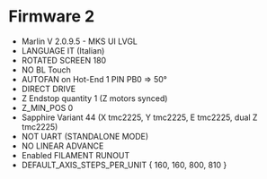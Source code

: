 # Firmware 2

* Marlin V 2.0.9.5 - MKS UI LVGL
* LANGUAGE IT (Italian)
* ROTATED SCREEN 180
* NO BL Touch
* AUTOFAN on Hot-End 1 PIN PB0 => 50°
* DIRECT DRIVE
* Z Endstop quantity 1 (Z motors synced)
* Z_MIN_POS 0
* Sapphire Variant 44 (X tmc2225, Y tmc2225, E tmc2225, dual 	Z tmc2225)
* NOT UART (STANDALONE MODE)
* NO LINEAR ADVANCE
* Enabled FILAMENT RUNOUT
* DEFAULT_AXIS_STEPS_PER_UNIT   { 160, 160, 800, 810 }
